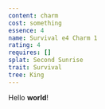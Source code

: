 ```yaml
---
content: charm
cost: something
essence: 4
name: Survival e4 Charm 1
rating: 4
requires: []
splat: Second Sunrise
trait: Survival
tree: King
---
```


Hello **world**!
